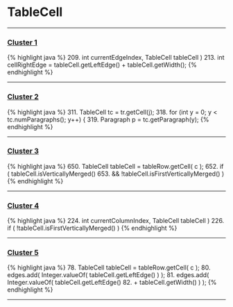 # TableCell

***

### [Cluster 1](./1)
{% highlight java %}
209.     int currentEdgeIndex, TableCell tableCell )
213. int cellRightEdge = tableCell.getLeftEdge() + tableCell.getWidth();
{% endhighlight %}

***

### [Cluster 2](./2)
{% highlight java %}
311. TableCell tc = tr.getCell(j);
318. for (int y = 0; y < tc.numParagraphs(); y++) {
319.   Paragraph p = tc.getParagraph(y);
{% endhighlight %}

***

### [Cluster 3](./3)
{% highlight java %}
650. TableCell tableCell = tableRow.getCell( c );
652. if ( tableCell.isVerticallyMerged()
653.         && !tableCell.isFirstVerticallyMerged() )
{% endhighlight %}

***

### [Cluster 4](./4)
{% highlight java %}
224.     int currentColumnIndex, TableCell tableCell )
226. if ( !tableCell.isFirstVerticallyMerged() )
{% endhighlight %}

***

### [Cluster 5](./5)
{% highlight java %}
78. TableCell tableCell = tableRow.getCell( c );
80. edges.add( Integer.valueOf( tableCell.getLeftEdge() ) );
81. edges.add( Integer.valueOf( tableCell.getLeftEdge()
82.         + tableCell.getWidth() ) );
{% endhighlight %}

***

